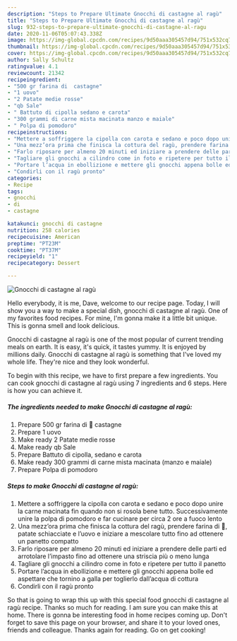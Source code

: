 ```yaml
---
description: "Steps to Prepare Ultimate Gnocchi di castagne al ragù"
title: "Steps to Prepare Ultimate Gnocchi di castagne al ragù"
slug: 932-steps-to-prepare-ultimate-gnocchi-di-castagne-al-ragu
date: 2020-11-06T05:07:43.338Z
image: https://img-global.cpcdn.com/recipes/9d50aaa305457d94/751x532cq70/gnocchi-di-castagne-al-ragu-recipe-main-photo.jpg
thumbnail: https://img-global.cpcdn.com/recipes/9d50aaa305457d94/751x532cq70/gnocchi-di-castagne-al-ragu-recipe-main-photo.jpg
cover: https://img-global.cpcdn.com/recipes/9d50aaa305457d94/751x532cq70/gnocchi-di-castagne-al-ragu-recipe-main-photo.jpg
author: Sally Schultz
ratingvalue: 4.1
reviewcount: 21342
recipeingredient:
- "500 gr farina di  castagne"
- "1 uovo"
- "2 Patate medie rosse"
- "qb Sale"
- " Battuto di cipolla sedano e carota"
- "300 grammi di carne mista macinata manzo e maiale"
- " Polpa di pomodoro"
recipeinstructions:
- "Mettere a soffriggere la cipolla con carota e sedano e poco dopo unire la carne macinata fin quando non si rosola bene tutto. Successivamente unire la polpa di pomodoro e far cucinare per circa 2 ore a fuoco lento"
- "Una mezz’ora prima che finisca la cottura del ragù, prendere farina di 🌰, patate schiacciate e l’uovo e iniziare a mescolare tutto fino ad ottenere un panetto compatto"
- "Farlo riposare per almeno 20 minuti ed iniziare a prendere delle parti ed arrotolare l’impasto fino ad ottenere una striscia più o meno lunga"
- "Tagliare gli gnocchi a cilindro come in foto e ripetere per tutto il panetto"
- "Portare l’acqua in ebollizione e mettere gli gnocchi appena bolle ed aspettare che tornino a galla per toglierlo dall’acqua di cottura"
- "Condirli con il ragù pronto"
categories:
- Recipe
tags:
- gnocchi
- di
- castagne

katakunci: gnocchi di castagne 
nutrition: 258 calories
recipecuisine: American
preptime: "PT23M"
cooktime: "PT37M"
recipeyield: "1"
recipecategory: Dessert

---
```



![Gnocchi di castagne al ragù](https://img-global.cpcdn.com/recipes/9d50aaa305457d94/751x532cq70/gnocchi-di-castagne-al-ragu-recipe-main-photo.jpg)

Hello everybody, it is me, Dave, welcome to our recipe page. Today, I will show you a way to make a special dish, gnocchi di castagne al ragù. One of my favorites food recipes. For mine, I'm gonna make it a little bit unique. This is gonna smell and look delicious.

Gnocchi di castagne al ragù is one of the most popular of current trending meals on earth. It is easy, it's quick, it tastes yummy. It is enjoyed by millions daily. Gnocchi di castagne al ragù is something that I've loved my whole life. They're nice and they look wonderful.




To begin with this recipe, we have to first prepare a few ingredients. You can cook gnocchi di castagne al ragù using 7 ingredients and 6 steps. Here is how you can achieve it.

<!--inarticleads1-->

##### The ingredients needed to make Gnocchi di castagne al ragù:

1. Prepare 500 gr farina di 🌰 castagne
1. Prepare 1 uovo
1. Make ready 2 Patate medie rosse
1. Make ready qb Sale
1. Prepare  Battuto di cipolla, sedano e carota
1. Make ready 300 grammi di carne mista macinata (manzo e maiale)
1. Prepare  Polpa di pomodoro




<!--inarticleads2-->

##### Steps to make Gnocchi di castagne al ragù:

1. Mettere a soffriggere la cipolla con carota e sedano e poco dopo unire la carne macinata fin quando non si rosola bene tutto. Successivamente unire la polpa di pomodoro e far cucinare per circa 2 ore a fuoco lento
1. Una mezz’ora prima che finisca la cottura del ragù, prendere farina di 🌰, patate schiacciate e l’uovo e iniziare a mescolare tutto fino ad ottenere un panetto compatto
1. Farlo riposare per almeno 20 minuti ed iniziare a prendere delle parti ed arrotolare l’impasto fino ad ottenere una striscia più o meno lunga
1. Tagliare gli gnocchi a cilindro come in foto e ripetere per tutto il panetto
1. Portare l’acqua in ebollizione e mettere gli gnocchi appena bolle ed aspettare che tornino a galla per toglierlo dall’acqua di cottura
1. Condirli con il ragù pronto




So that is going to wrap this up with this special food gnocchi di castagne al ragù recipe. Thanks so much for reading. I am sure you can make this at home. There is gonna be interesting food in home recipes coming up. Don't forget to save this page on your browser, and share it to your loved ones, friends and colleague. Thanks again for reading. Go on get cooking!
